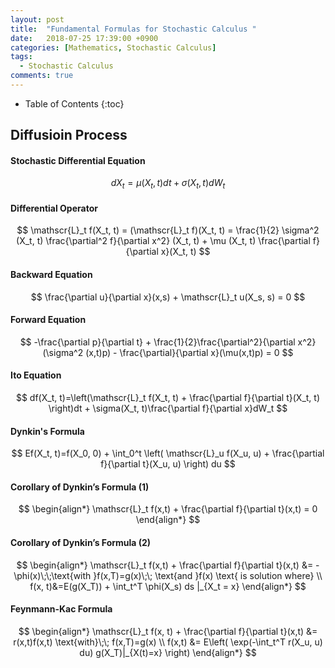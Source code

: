 ```yaml
---
layout: post
title:  "Fundamental Formulas for Stochastic Calculus "
date:   2018-07-25 17:39:00 +0900
categories: [Mathematics, Stochastic Calculus]
tags:
  - Stochastic Calculus
comments: true
---
```


* Table of Contents
{:toc}

## Diffusioin Process

#### Stochastic Differential Equation

$$
dX_t = \mu(X_t, t)dt + \sigma(X_t, t) dW_t
$$

#### Differential Operator 

$$
\mathscr{L}_t f(X_t, t) = (\mathscr{L}_t f)(X_t, t) 
= \frac{1}{2} \sigma^2 (X_t, t) \frac{\partial^2 f}{\partial x^2} (X_t, t) + \mu (X_t, t) \frac{\partial f}{\partial x}(X_t, t)
$$

#### Backward Equation

$$
\frac{\partial u}{\partial x}(x,s) + \mathscr{L}_t u(X_s, s) = 0
$$

#### Forward Equation

$$
-\frac{\partial p}{\partial t} + \frac{1}{2}\frac{\partial^2}{\partial x^2}(\sigma^2 (x,t)p) - \frac{\partial}{\partial x}(\mu(x,t)p) = 0
$$

#### Ito Equation

$$
df(X_t, t)=\left(\mathscr{L}_t f(X_t, t) + \frac{\partial f}{\partial t}(X_t, t) \right)dt + \sigma(X_t, t)\frac{\partial f}{\partial x}dW_t
$$


#### Dynkin's Formula

$$
Ef(X_t, t)=f(X_0, 0) + \int_0^t \left( \mathscr{L}_u f(X_u, u) + \frac{\partial f}{\partial t}(X_u, u) \right) du
$$

#### Corollary of Dynkin’s Formula (1)

$$
\begin{align*}
\mathscr{L}_t f(x,t) + \frac{\partial f}{\partial t}(x,t) = 0
\end{align*}
$$

#### Corollary of Dynkin’s Formula (2)

$$
\begin{align*}
\mathscr{L}_t f(x,t) + \frac{\partial f}{\partial t}(x,t) &= -\phi(x)\;\;\text{with }f(x,T)=g(x)\;\; \text{and }f(x) \text{ is solution where} \\
f(x, t)&=E(g(X_T)) + \int_t^T \phi(X_s) ds |_{X_t = x}
\end{align*}
$$

#### Feynmann-Kac Formula

$$
\begin{align*}
\mathscr{L}_t f(x, t) + \frac{\partial f}{\partial t}(x,t) &= r(x,t)f(x,t) \text{with}\;\; f(x,T)=g(x) \\
f(x,t) &= E\left( \exp(-\int_t^T r(X_u, u) du) g(X_T)|_{X(t)=x} \right)
\end{align*}
$$
